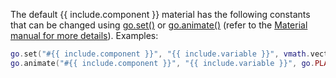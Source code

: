 
The default {{ include.component }} material has the following constants that can be changed using [go.set()](/ref/stable/go/#go.set) or [go.animate()](/ref/stable/go/#go.animate) (refer to the [Material manual for more details](/manuals/material/#vertex-and-fragment-constants)). Examples:
```lua
go.set("#{{ include.component }}", "{{ include.variable }}", vmath.vector4(1,0,0,1))
go.animate("#{{ include.component }}", "{{ include.variable }}", go.PLAYBACK_LOOP_PINGPONG, vmath.vector4(1,0,0,1), go.EASING_LINEAR, 2)
```
